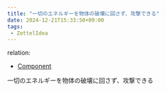 ```yaml
---
title: "一切のエネルギーを物体の破壊に回さず、攻撃できる"
date: 2024-12-21T15:33:50+09:00
tags:
 - ZettelIdea
---
```

relation:
 - [Component](../Novels/NovelClean/Component.md)

一切のエネルギーを物体の破壊に回さず、攻撃できる